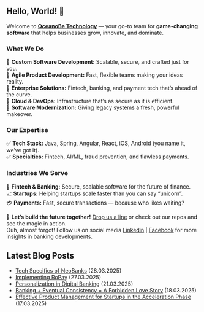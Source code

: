## Hello, World! :wave:

Welcome to **[OceanoBe Technology][1]** — your go-to team for **game-changing software** that helps businesses grow, innovate, and dominate.

### What We Do
🔹 **Custom Software Development:** Scalable, secure, and crafted just for you.\
🔹 **Agile Product Development:** Fast, flexible teams making your ideas reality.\
🔹 **Enterprise Solutions:** Fintech, banking, and payment tech that’s ahead of the curve.\
🔹 **Cloud & DevOps:** Infrastructure that’s as secure as it is efficient.\
🔹 **Software Modernization:** Giving legacy systems a fresh, powerful makeover.
 
### Our Expertise
✅ **Tech Stack:** Java, Spring, Angular, React, iOS, Android (you name it, we’ve got it).\
✅ **Specialties:** Fintech, AI/ML, fraud prevention, and flawless payments.
 
### Industries We Serve
🏦 **Fintech & Banking:** Secure, scalable software for the future of finance.\
📈 **Startups:** Helping startups scale faster than you can say “unicorn”.\
💳 **Payments:** Fast, secure transactions — because who likes waiting?
 
📩 **Let’s build the future together!** [Drop us a line][1] or check out our repos and see the magic in action.\
Ouh, almost forgot! Follow us on social media [Linkedin][2] | [Facebook][3] for more insights in banking developments.


[1]: https://oceanobe.com
[2]: https://www.linkedin.com/company/oceanobe-technology/
[3]: https://www.facebook.com/oceanobe/

## Latest Blog Posts
- [Tech Specifics of NeoBanks](https://oceanobe.com/news/tech-specifics-of-neobanks/1503) (28.03.2025)
- [Implementing RoPay](https://oceanobe.com/news/implementing-ropay/1501) (27.03.2025)
- [Personalization in Digital Banking](https://oceanobe.com/news/personalization-in-digital-banking/1499) (21.03.2025)
- [Banking + Eventual Consistency = A Forbidden Love Story](https://oceanobe.com/news/banking-+-eventual-consistency-=-a-forbidden-love-story/1496) (18.03.2025)
- [Effective Product Management for Startups in the Acceleration Phase](https://oceanobe.com/news/effective-product-management-for-startups-in-the-acceleration-phase/1494) (17.03.2025)
